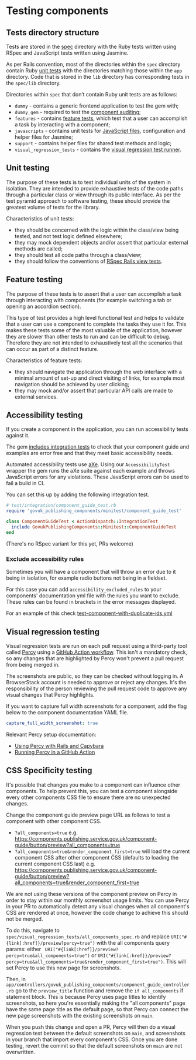 # Testing components

## Tests directory structure

Tests are stored in the [spec](../spec) directory with the Ruby tests written using RSpec and JavaScript tests written using Jasmine.

As per Rails convention, most of the directories within the `spec` directory contain Ruby [unit tests](#unit-testing) with the directories matching those within the `app` directory. Code that is stored in the `lib` directory has corresponding tests in the `spec/lib` directory.

Directories within `spec` that don’t contain Ruby unit tests are as follows:

- `dummy` - contains a generic frontend application to test the gem with;
- `dummy_gem` - required to test the [component auditing](auditing.md);
- `features` - contains [feature tests](#feature-testing), which test that a user can accomplish a task by interacting with a component;
- `javascripts` - contains unit tests for [JavaScript files](./javascript-modules.md), configuration and helper files for Jasmine;
- `support` - contains helper files for shared test methods and logic;
- `visual_regression_tests` - contains the [visual regression test runner](#visual-regression-testing).

## Unit testing

The purpose of these tests is to test individual units of the system in isolation. They are intended to provide exhaustive tests of the code paths through a particular class or view through its public interface. As per the test pyramid approach to software testing, these should provide the greatest volume of tests for the library.

Characteristics of unit tests:

- they should be concerned with the logic within the class/view being tested, and not test logic defined elsewhere;
- they may mock dependent objects and/or assert that particular external methods are called;
- they should test all code paths through a class/view;
- they should follow the conventions of [RSpec Rails view tests](https://relishapp.com/rspec/rspec-rails/v/3-9/docs/view-specs/view-spec).

## Feature testing

The purpose of these tests is to assert that a user can accomplish a task through interacting with components (for example switching a tab or opening an accordion section).

This type of test provides a high level functional test and helps to validate that a user can use a component to complete the tasks they use it for. This makes these tests some of the most valuable of the application, however they are slower than other tests to run and can be difficult to debug. Therefore they are not intended to exhaustively test all the scenarios that can occur as part of a distinct feature.

Characteristics of feature tests:

- they should navigate the application through the web interface with a minimal amount of set-up and direct visiting of links, for example most navigation should be achieved by user clicking;
- they may mock and/or assert that particular API calls are made to external services.

## Accessibility testing

If you create a component in the application, you can run accessibility tests against it.

The gem [includes integration tests](../lib/govuk_publishing_components/minitest/component_guide_test.rb) to check that your component guide and examples are error free and that they meet basic accessibility needs.

Automated accessibility tests use [aXe](https://github.com/dequelabs/axe-core). Using our `AccessibilityTest` wrapper the gem runs the aXe suite against each example and throws JavaScript errors for any violations. These JavaScript errors can be used to fail a build in CI.

You can set this up by adding the following integration test.

```ruby
# test/integration/component_guide_test.rb
require 'govuk_publishing_components/minitest/component_guide_test'

class ComponentGuideTest < ActionDispatch::IntegrationTest
  include GovukPublishingComponents::Minitest::ComponentGuideTest
end
```

(There's no RSpec variant for this yet, PRs welcome)

### Exclude accessibility rules

Sometimes you will have a component that will throw an error due to it being in isolation, for example radio buttons not being in a fieldset.

For this case you can add `accessibility_excluded_rules` to your components' documentation yml file with the rules you want to exclude. These rules can be found in brackets in the error messages displayed.

For an example of this check [test-component-with-duplicate-ids.yml](../spec/dummy/app/views/components/docs/test-component-with-duplicate-ids.yml)

## Visual regression testing

Visual regression tests are run on each pull request using a third-party tool called [Percy](https://percy.io) using a [GitHub Action workflow][1]. This isn't a mandatory check, so any changes that are highlighted by Percy won't prevent a pull request from being merged in.

The screenshots are public, so they can be checked without logging in. A BrowserStack account is needed to approve or reject any changes. It's the responsibility of the person reviewing the pull request code to approve any visual changes that Percy highlights.

If you want to capture full width screenshots for a component, add the flag below to the component documentation YAML file.

```yml
capture_full_width_screenshot: true
```

Relevant Percy setup documentation:

- [Using Percy with Rails and Capybara](https://docs.percy.io/docs/capybara)
- [Running Percy in a GitHub Action](https://docs.percy.io/docs/github-actions)

[1]: https://github.com/alphagov/govuk_publishing_components/blob/e455358c8a031403c6b5b0670f891c922919a3ca/.github/workflows/visual-regression-tests.yml

## CSS Specificity testing

It's possible that changes you make to a component can influence other components. To help prevent this, you can test a component alongside every other components CSS file to ensure there are no unexpected changes.

Change the component guide preview page URL as follows to test a component with other component CSS.

- `?all_components=true` e.g. https://components.publishing.service.gov.uk/component-guide/button/preview?all_components=true
- `?all_components=true&render_component_first=true` will load the current component CSS after other component CSS (defaults to loading the current component CSS last) e.g. https://components.publishing.service.gov.uk/component-guide/button/preview?all_components=true&render_component_first=true

We are not using these versions of the component preview on Percy in order to stay within our monthly screenshot usage limits. You can use Percy in your PR to automatically detect any visual changes when all component's CSS are rendered at once, however the code change to achieve this should not be merged.

To do this, navigate to `spec/visual_regression_tests/all_components_spec.rb` and replace `URI("#{link[:href]}/preview?percy=true")` with the all components query params: either ` URI("#{link[:href]}/preview?percy=true&all_components=true")` or `URI("#{link[:href]}/preview?percy=true&all_components=true&render_component_first=true")`. This will set Percy to use this new page for screenshots.

Then, in `app/controllers/govuk_publishing_components/component_guide_controller.rb` go to the `preview_title` function and remove the `if all_components` if statement block. This is because Percy uses page titles to identify screenshots, so here you're essentially making the "all components" page have the same page title as the default page, so that Percy can connect the new page screenshots with the existing screenshots on `main`.

 When you push this change and open a PR, Percy will then do a visual regression test between the default screenshots on `main`, and screenshots in your branch that import every component's CSS. Once you are done testing, revert the commit so that the default screenshots on `main` are not overwritten.
